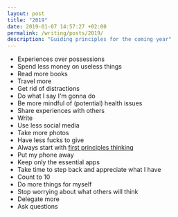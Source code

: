 ```yaml
---
layout: post
title: "2019"
date: 2019-01-07 14:57:27 +02:00
permalink: /writing/posts/2019/
description: "Guiding principles for the coming year"
---
```


- Experiences over possessions
- Spend less money on useless things
- Read more books
- Travel more
- Get rid of distractions
- Do what I say I'm gonna do
- Be more mindful of (potential) health issues
- Share experiences with others
- Write
- Use less social media
- Take more photos
- Have less fucks to give
- Always start with [first principles thinking](https://www.youtube.com/watch?v=NV3sBlRgzTI)
- Put my phone away
- Keep only the essential apps
- Take time to step back and appreciate what I have
- Count to 10
- Do more things for myself
- Stop worrying about what others will think
- Delegate more
- Ask questions

